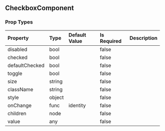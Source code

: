 ## CheckboxComponent 



### Prop Types
Property | Type | Default Value | Is Required | Description
:--- | :--- | :--- | :--- | :---
disabled|bool|&ensp;|false|&ensp;
checked|bool|&ensp;|false|&ensp;
defaultChecked|bool|&ensp;|false|&ensp;
toggle|bool|&ensp;|false|&ensp;
size|string|&ensp;|false|&ensp;
className|string|&ensp;|false|&ensp;
style|object|&ensp;|false|&ensp;
onChange|func|identity|false|&ensp;
children|node|&ensp;|false|&ensp;
value|any|&ensp;|false|&ensp;